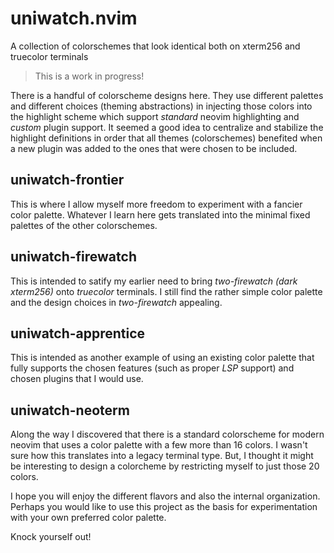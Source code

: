 # uniwatch.nvim
A collection of colorschemes that look identical both on xterm256 and truecolor terminals

> This is a work in progress!

There is a handful of colorscheme designs here.  They use different palettes
and different choices (theming abstractions) in injecting those colors into
the highlight scheme which support _standard_ neovim highlighting and _custom_
plugin support.  It seemed a good idea to centralize and stabilize the highlight
definitions in order that all themes (colorschemes) benefited when a new plugin
was added to the ones that were chosen to be included.

## uniwatch-frontier
This is where I allow myself more freedom to experiment with a fancier color palette.
Whatever I learn here gets translated into the minimal fixed palettes of the other
colorschemes.

## uniwatch-firewatch
This is intended to satify my earlier need to bring _two-firewatch (dark xterm256)_
onto _truecolor_ terminals.  I still find the rather simple color palette and
the design choices in _two-firewatch_ appealing.

## uniwatch-apprentice
This is intended as another example of using an existing color palette that fully
supports the chosen features (such as proper _LSP_ support) and chosen plugins
that I would use.

## uniwatch-neoterm
Along the way I discovered that there is a standard colorscheme for modern neovim
that uses a color palette with a few more than 16 colors.  I wasn't sure how this
translates into a legacy terminal type.  But, I thought it might be interesting
to design a colorcheme by restricting myself to just those 20 colors.

I hope you will enjoy the different flavors and also the internal organization.
Perhaps you would like to use this project as the basis for experimentation with
your own preferred color palette.

Knock yourself out!
